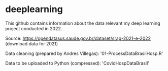 # deeplearning

This github contains information about the data relevant my deep learning project conducted in 2022. 


Source: https://opendatasus.saude.gov.br/dataset/srag-2021-e-2022 (download data for 2021)

Data cleaning (prepared by Andres Villegas): '01-ProcessDataBrasilHosp.R'

Data to be uploaded to Python (compressed): 'CovidHospDataBrasil'
